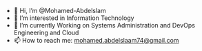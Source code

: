 - 👋 Hi, I’m @Mohamed-Abdelslam
- 👀 I’m interested in Information Technology 
- 🌱 I’m currently Working on Systems Administration and DevOps Engineering and Cloud
- 📫 How to reach me: mohamed.abdelslaam74@gmail.com
